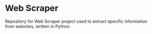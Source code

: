 # Web Scraper

Repository for Web Scraper project used to extract specific information from websites, written in Python.
